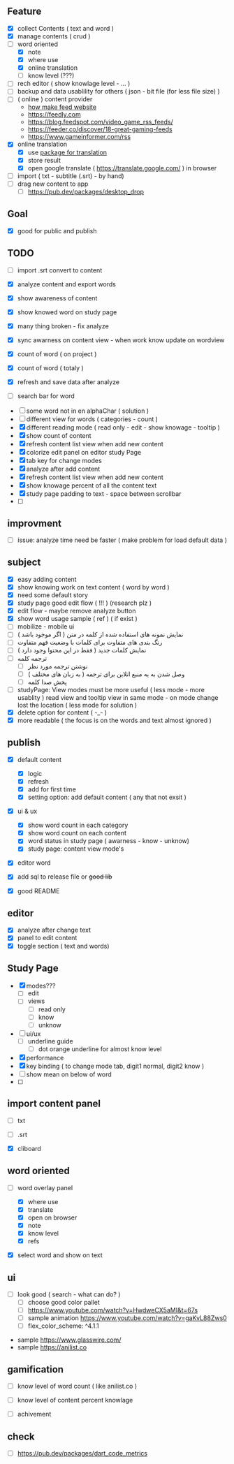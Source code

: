 

## Feature
- [x] collect Contents ( text and word )
- [x] manage contents ( crud )
- [ ] word oriented
  - [x] note
  - [x] where use
  - [x] online translation
  - [ ] know level (???)
- [ ] rech editor ( show knowlage level - ... )
- [ ] backup and data usablility for others ( json - bit file (for less file size) )
- [ ] ( online ) content provider
  - [how make feed website](https://themeisle.com/blog/news-aggregator-websites-examples/)
  - https://feedly.com
  - https://blog.feedspot.com/video_game_rss_feeds/
  - https://feeder.co/discover/18-great-gaming-feeds
  - https://www.gameinformer.com/rss
- [x] online translation
  - [x] use [package for translation](https://pub.dev/packages/translator)
  - [x] store result
  - [x] open google translate ( https://translate.google.com/ ) in browser
- [ ] import ( txt - subtitle (.srt) - by hand)
- [ ] drag new content to app
  - [ ] https://pub.dev/packages/desktop_drop

## Goal
* [x] good for public and publish

## TODO
* [ ] import .srt convert to content
* [x] analyze content and export words
* [x] show awareness of content
* [x] show knowed word on study page

* [x] many thing broken - fix analyze
* [x] sync awarness on content view - when work know update on wordview
* [x] count of word ( on project )
* [x] count of word ( totaly )
* [x] refresh and save data after analyze
* [ ] search bar for word
- [ ] some word not in en alphaChar ( solution )
- [ ] different view for words ( categories - count )
- [x] different reading mode ( read only - edit - show knowage - tooltip )
- [x] show count of content
- [x] refresh content list view when add new content
- [x] colorize edit panel on editor study Page 
- [x] tab key for change modes
- [x] analyze after add content
- [x] refresh content list view when add new content
- [x] show knowage percent of all the content text
- [x] study page padding to text - space between scrollbar
- [ ] 

## improvment
- [ ] issue: analyze time need be faster ( make problem for load default data )

## subject

- [x] easy adding content
- [x] show knowing work on text content ( word by word )
- [x] need some default story
- [x] study page good edit flow ( !!! ) (research plz )
- [x] edit flow - maybe remove analyze button
- [x] show word usage sample ( ref ) ( if exist )
- [ ] mobilize - mobile ui
- [ ] نمایش نمونه های استفاده شده از کلمه در متن ( اگر موجود باشد )
- [ ] رنگ بندی های متفاوت برای کلمات با وضعیت فهم متفاوت
- [ ] نمایش کلمات جدید ( فقط در این محتوا وجود دارد )
- [ ] ترجمه کلمه
  - [ ] نوشتن ترجمه مورد نظر
  - [ ] وصل شدن به یه منبع انلاین برای ترجمه ( به زبان های مختلف )
  - [ ] پخش صدا کلمه
- [ ] studyPage: View modes must be more useful ( less mode - more usablity ) read view and tooltip view in same mode - on mode change lost the location ( less mode for solution )
- [x] delete option for content ( -_- )
- [x] more readable ( the focus is on the words and text almost ignored )

## publish
- [x] default content
  - [x] logic
  - [x] refresh
  - [x] add for first time
  - [x] setting option: add default content ( any that not exsit )
- [x] ui & ux
  - [x] show word count in each category
  - [x] show word count on each content
  - [x] word status in study page ( awarness - know - unknow)
  - [x] study page: content view mode's
- [x] editor word
- [x] add sql to release file or ~~good lib~~
- [x] good README


## editor
- [x] analyze after change text
- [x] panel to edit content
- [x] toggle section ( text and words)

## Study Page
- [x] modes???
  - [ ] edit
  - [ ] views
    - [ ] read only
    - [ ] know
    - [ ] unknow
- [ ] ui/ux
  - [ ] underline guide
    - [ ] dot orange underline for almost know level
- [x] performance
- [x] key binding ( to change mode tab, digit1 normal, digit2 know )
- [ ] show mean on below of word
- [ ] 

## import content panel
- [ ] txt
- [ ] .srt
- [x] cliboard


## word oriented
- [ ] word overlay panel
  - [x] where use
  - [x] translate
  - [x] open on browser
  - [x] note
  - [x] know level
  - [x] refs
- [x] select word and show on text


## ui
- [ ] look good ( search - what can do? )
  - [ ] choose good color pallet
  - [ ] https://www.youtube.com/watch?v=HwdweCX5aMI&t=67s
  - [ ] sample animation https://www.youtube.com/watch?v=gaKvL88Zws0
  - [ ] flex_color_scheme: ^4.1.1
- sample https://www.glasswire.com/
- sample https://anilist.co


## gamification
- [ ] know level of word count ( like anilist.co )
- [ ] know level of content percent knowlage
- [ ] achivement


## check 
- [ ] https://pub.dev/packages/dart_code_metrics